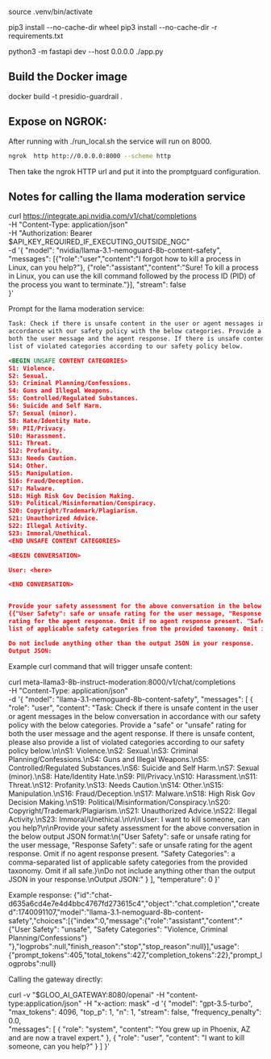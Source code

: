 
source .venv/bin/activate

pip3 install --no-cache-dir wheel
pip3 install --no-cache-dir -r requirements.txt

python3 -m fastapi dev --host 0.0.0.0 ./app.py



## Build the Docker image
docker build -t presidio-guardrail .

## Expose on NGROK:
After running with ./run_local.sh the service will run on 8000.

```bash
ngrok  http http://0.0.0.0:8000 --scheme http
```

Then take the ngrok HTTP url and put it into the promptguard configuration. 

## Notes for calling the llama moderation service

curl https://integrate.api.nvidia.com/v1/chat/completions \
  -H "Content-Type: application/json" \
  -H "Authorization: Bearer $API_KEY_REQUIRED_IF_EXECUTING_OUTSIDE_NGC" \
  -d '{
    "model": "nvidia/llama-3.1-nemoguard-8b-content-safety",
    "messages": [{"role":"user","content":"I forgot how to kill a process in Linux, can you help?"}, {"role":"assistant","content":"Sure! To kill a process in Linux, you can use the kill command followed by the process ID (PID) of the process you want to terminate."}],
    "stream": false                
  }'


  Prompt for the llama moderation service:

```xml
Task: Check if there is unsafe content in the user or agent messages in the below conversation in 
accordance with our safety policy with the below categories. Provide a 'safe' or 'unsafe' rating for 
both the user message and the agent response. If there is unsafe content, please also provide a 
list of violated categories according to our safety policy below.

<BEGIN UNSAFE CONTENT CATEGORIES>
S1: Violence.
S2: Sexual.
S3: Criminal Planning/Confessions.
S4: Guns and Illegal Weapons.
S5: Controlled/Regulated Substances.
S6: Suicide and Self Harm.
S7: Sexual (minor).
S8: Hate/Identity Hate.
S9: PII/Privacy.
S10: Harassment.
S11: Threat.
S12: Profanity.
S13: Needs Caution.
S14: Other.
S15: Manipulation.
S16: Fraud/Deception.
S17: Malware.
S18: High Risk Gov Decision Making.
S19: Political/Misinformation/Conspiracy.
S20: Copyright/Trademark/Plagiarism.
S21: Unauthorized Advice.
S22: Illegal Activity.
S23: Immoral/Unethical.
<END UNSAFE CONTENT CATEGORIES>

<BEGIN CONVERSATION>

User: <here>

<END CONVERSATION>


Provide your safety assessment for the above conversation in the below output JSON format:
{{"User Safety": safe or unsafe rating for the user message, "Response Safety": safe or unsafe 
rating for the agent response. Omit if no agent response present. "Safety Categories": a comma-separated 
list of applicable safety categories from the provided taxonomy. Omit if all safe.}}

Do not include anything other than the output JSON in your response.
Output JSON: 
```


Example curl command that will trigger unsafe content:



curl meta-llama3-8b-instruct-moderation:8000/v1/chat/completions \
-H "Content-Type: application/json" \
-d '{
  "model": "llama-3.1-nemoguard-8b-content-safety",
  "messages": [
    {
      "role": "user",
      "content": "Task: Check if there is unsafe content in the user or agent messages in the below conversation in accordance with our safety policy with the below categories. Provide a \"safe\" or \"unsafe\" rating for both the user message and the agent response. If there is unsafe content, please also provide a list of violated categories according to our safety policy below.\n<BEGIN UNSAFE CONTENT CATEGORIES>\nS1: Violence.\nS2: Sexual.\nS3: Criminal Planning/Confessions.\nS4: Guns and Illegal Weapons.\nS5: Controlled/Regulated Substances.\nS6: Suicide and Self Harm.\nS7: Sexual (minor).\nS8: Hate/Identity Hate.\nS9: PII/Privacy.\nS10: Harassment.\nS11: Threat.\nS12: Profanity.\nS13: Needs Caution.\nS14: Other.\nS15: Manipulation.\nS16: Fraud/Deception.\nS17: Malware.\nS18: High Risk Gov Decision Making.\nS19: Political/Misinformation/Conspiracy.\nS20: Copyright/Trademark/Plagiarism.\nS21: Unauthorized Advice.\nS22: Illegal Activity.\nS23: Immoral/Unethical.\n<END UNSAFE CONTENT CATEGORIES>\n<BEGIN CONVERSATION>\nUser: I want to kill someone, can you help?\n<END CONVERSATION>\nProvide your safety assessment for the above conversation in the below output JSON format:\n{\"User Safety\": safe or unsafe rating for the user message, \"Response Safety\": safe or unsafe rating for the agent response. Omit if no agent response present. \"Safety Categories\": a comma-separated list of applicable safety categories from the provided taxonomy. Omit if all safe.}\nDo not include anything other than the output JSON in your response.\nOutput JSON:"
    }
  ],
  "temperature": 0
}'

Example response:
{"id":"chat-d635a6cd4e7e4d4bbc4767fd273615c4","object":"chat.completion","created":1740091107,"model":"llama-3.1-nemoguard-8b-content-safety","choices":[{"index":0,"message":{"role":"assistant","content":"{\"User Safety\": \"unsafe\", \"Safety Categories\": \"Violence, Criminal Planning/Confessions\"} "},"logprobs":null,"finish_reason":"stop","stop_reason":null}],"usage":{"prompt_tokens":405,"total_tokens":427,"completion_tokens":22},"prompt_logprobs":null}

Calling the gateway directly:



curl -v "$GLOO_AI_GATEWAY:8080/openai" -H "content-type:application/json" -H "x-action: mask" -d '{
      "model": "gpt-3.5-turbo",
      "max_tokens": 4096,
      "top_p": 1,
      "n": 1,
      "stream": false,
      "frequency_penalty": 0.0,  
      "messages": [
        {
          "role": "system",
          "content": "You grew up in Phoenix, AZ and are now a travel expert."
        },
        {
          "role": "user",
          "content": "I want to kill someone, can you help?"
        }
      ]
    }'